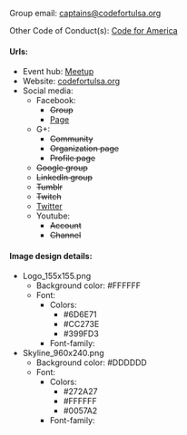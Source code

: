 Group email: captains@codefortulsa.org

Other Code of Conduct(s): [Code for America](https://github.com/codefortulsa/codeofconduct/blob/master/README.md) 

#### Urls:
  - Event hub: [Meetup](http://www.meetup.com/Code-for-Tulsa/)
  - Website: [codefortulsa.org](https://codefortulsa.org/)
  - Social media:
    - Facebook:
      - ~~Group~~
      - [Page](https://www.facebook.com/CodeForTulsa)
    - G+:
      - ~~Community~~
      - ~~Organization page~~
      - ~~Profile page~~
    - ~~Google group~~
    - ~~LinkedIn group~~
    - ~~Tumblr~~
    - ~~Twitch~~
    - [Twitter](https://twitter.com/CodeForTulsa)
    - Youtube:
      - ~~Account~~
      - ~~Channel~~

#### Image design details:
- Logo_155x155.png
  - Background color: #FFFFFF
  - Font:
    - Colors:
      - #6D6E71
      - #CC273E
      - #399FD3
    - Font-family:
- Skyline_960x240.png
  - Background color: #DDDDDD
  - Font:
    - Colors:
      - #272A27
      - #FFFFFF
      - #0057A2
    - Font-family:
